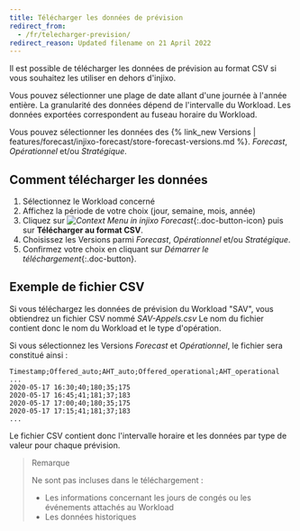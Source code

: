 ```yaml
---
title: Télécharger les données de prévision
redirect_from:
  - /fr/telecharger-prevision/
redirect_reason: Updated filename on 21 April 2022
---
```


Il est possible de télécharger les données de prévision au format CSV si vous souhaitez les utiliser en dehors d'injixo.

Vous pouvez sélectionner une plage de date allant d'une journée à l'année entière.
La granularité des données dépend de l'intervalle du Workload.
Les données exportées correspondent au fuseau horaire du Workload.

Vous pouvez sélectionner les données des {% link_new Versions | features/forecast/injixo-forecast/store-forecast-versions.md %}. _Forecast_, _Opérationnel_ et/ou _Stratégique_.

## Comment télécharger les données

1. Sélectionnez le Workload concerné
2. Affichez la période de votre choix (jour, semaine, mois, année)
3. Cliquez sur _![Context Menu in injixo Forecast](/assets/img/common/forecast/context-menu.svg)_{:.doc-button-icon} puis sur **Télécharger au format CSV**.
4. Choisissez les Versions parmi _Forecast_, _Opérationnel_ et/ou _Stratégique_.
5. Confirmez votre choix en cliquant sur _Démarrer le téléchargement_{:.doc-button}.

## Exemple de fichier CSV

Si vous téléchargez les données de prévision du Workload "SAV", vous obtiendrez un fichier CSV nommé _SAV-Appels.csv_
Le nom du fichier contient donc le nom du Workload et le type d'opération.

Si vous sélectionnez les Versions _Forecast_ et _Opérationnel_, le fichier sera constitué ainsi :

```
Timestamp;Offered_auto;AHT_auto;Offered_operational;AHT_operational
...
2020-05-17 16:30;40;180;35;175
2020-05-17 16:45;41;181;37;183
2020-05-17 17:00;40;180;35;175
2020-05-17 17:15;41;181;37;183
...
```

Le fichier CSV contient donc l'intervalle horaire et les données par type de valeur pour chaque prévision.

> Remarque
>
> Ne sont pas incluses dans le téléchargement :
>
> - Les informations concernant les jours de congés ou les événements attachés au Workload
> - Les données historiques
